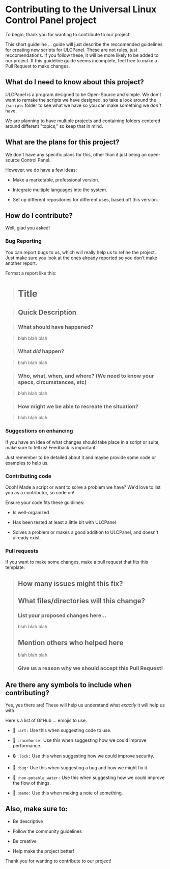 # Contributing to the Universal Linux Control Panel project

To begin, thank you for wanting to contribute to our project!

This short guideline ... guide will just describe the reccomended guidelines for creating new scripts for ULCPanel. These are
not rules, just reccomendations. If you follow these, it will be more likely to be added to our project. If this guideline guide
seems incomplete, feel free to make a Pull Request to make changes.


## What do I need to know about this project?

ULCPanel is a program designed to be Open-Source and simple. We don't want to remake the scripts we have designed, so
take a look around the `/scripts` folder to see what we have so you can make something we *don't* have.

We are planning to have multiple projects and containing folders centered around different "topics," so keep that in mind.

## What are the plans for this project?

We don't have any specific plans for this, other than it just being an open-source Control Panel.

However, we do have a few ideas:

* Make a marketable, professional version.

* Integrate multiple languages into the system.

* Set up different repositories for different uses, based off this version.

## How do I contribute?

Well, glad you asked!


### Bug Reporting

You can report bugs to us, which will really help us to refine the project. Just make sure you look at the ones
already reported so you don't make another report.

Format a report like this:

> # Title

> ## Quick Description

> ### What should have happened?

> blah blah blah

> ### What *did* happen?

> blah blah blah

> ### Who, what, when, and where? (We need to know your specs, circumstances, etc)

> blah blah blah

> ### How might we be able to recreate the situation?

> blah blah blah

### Suggestions on enhancing

If you have an idea of what changes should take place in a script or suite, make sure to tell us!
Feedback is important.

Just remember to be detailed about it and maybe provide some code or examples to help us.

### Contributing code

Oooh! Made a script or want to solve a problem we have? We'd love to list you as a contributor, so code on!

Ensure your code fits these guidlines:

* Is well-organized

* Has been tested at least a little bit with ULCPanel

* Solves a problem or makes a good addition to ULCPanel, and doesn't already exist.


### Pull requests

If you want to make some changes, make a pull request that fits this template:

> ## How many issues might this fix?
> ## What files/directories will this change?
> ### List your proposed changes here...
> blah blah blah
> ## Mention others who helped here
> blah blah blah
> ### Give us a reason why we should accept this Pull Request!

## Are there any symbols to include when contributing?

Yes, yes there are! These will help us understand what *exactly* it will help us with.

Here's a list of GitHub ... emojis to use.

* :art: `:art:` Use this when suggesting code to use.

* :racehorse: `:racehorse:` Use this when suggesting how we could improve performance.

* :lock: `:lock:` Use this when suggesting how we could improve security.

* :bug: `:bug:` Use this when suggesting a bug and how we might fix it.

* :non-potable_water: `:non-potable_water:` Use this when suggesting how we could improve the flow of things.

* :memo: `:memo:` Use this when making a note of something.

## Also, make sure to:

* Be descriptive

* Follow the community guidelines

* Be creative

* Help make the project better!


Thank you for wanting to contribute to our project! 


